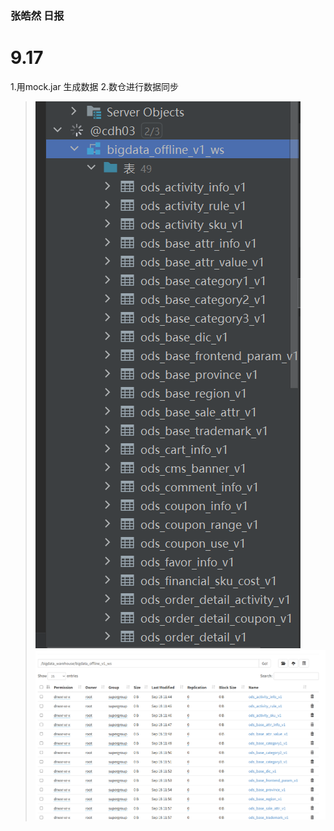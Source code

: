 ### 张皓然 日报
# 9.17
1.用mock.jar 生成数据
2.数仓进行数据同步
>![img.png](img/img9_17_1.png)
> ![img.png](img/img_9_17_2.png)